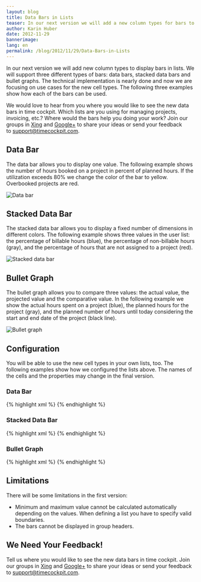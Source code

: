 ```yaml
---
layout: blog
title: Data Bars in Lists
teaser: In our next version we will add a new column types for bars to lists. We will support three different types of bars -  DataBar, StackedDataBar and BulletGraph.
author: Karin Huber
date: 2012-11-29
bannerimage: 
lang: en
permalink: /blog/2012/11/29/Data-Bars-in-Lists
---
```


<p>In our next version we will add new column types to display bars in lists. We will support three different types of bars: data bars, stacked data bars and bullet graphs. The technical implementation is nearly done and now we are focusing on use cases for the new cell types. The following three examples show how each of the bars can be used.</p><p>We would love to hear from you where you would like to see the new data bars in time cockpit. Which lists are you using for managing projects, invoicing, etc.? Where would the bars help you doing your work? Join our groups in <a href="https://www.xing.com/net/timecockpit/ideen-vorschlage-feedback-468148/data-bars-in-listen-42821285/42821285/save/#42821285" target="_blank">Xing</a> and <a href="https://plus.google.com/u/0/100277396048641818309/posts/2ceH1z6TJeo" target="_blank">Google+</a> to share your ideas or send your feedback to <a href="mailto:support@timecockpit.com">support@timecockpit.com</a>.</p><h2>Data Bar</h2><p>The data bar allows you to display one value. The following example shows the number of hours booked on a project in percent of planned hours. If the utilization exceeds 80% we change the color of the bar to yellow. Overbooked projects are red.</p><p>
  <img src="{{site.baseurl}}/content/images/blog/2012/11/DataBar.png" alt="Data bar" title="Data bar" />
</p><h2>Stacked Data Bar</h2><p>The stacked data bar allows you to display a fixed number of dimensions in different colors. The following example shows three values in the user list: the percentage of billable hours (blue), the percentage of non-billable hours (gray), and the percentage of hours that are not assigned to a project (red).</p><p>
  <img src="{{site.baseurl}}/content/images/blog/2012/11/StackedDataBar.png" alt="Stacked data bar" title="Stacked data bar" />
</p><h2>Bullet Graph</h2><p>The bullet graph allows you to compare three values: the actual value, the projected value and the comparative value. In the following example we show the actual hours spent on a project (blue), the planned hours for the project (gray), and the planned number of hours until today considering the start and end date of the project (black line).</p><p>
  <img src="{{site.baseurl}}/content/images/blog/2012/11/BulletGraph.png" alt="Bullet graph" title="Bullet graph" />
</p><h2>Configuration</h2><p>You will be able to use the new cell types in your own lists, too. The following examples show how we configured the lists above. The names of the cells and the properties may change in the final version.</p><h3>Data Bar</h3>{% highlight xml %} <DataBarCell Value="=Current.Utilization" Minimum="0" Maximum="125" Width="200" 
    NumberFormatPattern="'Utilization:' #,##0 '%'"
    ValueBrush="=:Iif(Current.Utilization > 100, '#d24b1e', :Iif(Current.Utilization > 80, '#ffcc00', '#25a0da'))" 
    Header="Hours Spent [%]" />{% endhighlight %}<h3>Stacked Data Bar</h3>{% highlight xml %} <StackedDataBarCell Minimum="0" Maximum="100" Width="250" NumberFormatPattern="0.00 '%'" Header="Billable / Not Billable / No Project Assigned">
    <StackedDataBarItem Value="=Current.HoursBillable / (Current.HoursBillable + Current.HoursNotBillable + Current.HoursWithoutProject) * 100" />
    <StackedDataBarItem Value="=Current.HoursNotBillable / (Current.HoursBillable + Current.HoursNotBillable + Current.HoursWithoutProject) * 100" />
    <StackedDataBarItem Value="=Current.HoursWithoutProject / (Current.HoursBillable + Current.HoursNotBillable + Current.HoursWithoutProject) * 100" ValueBrush="#d24b1e" />
 </StackedDataBarCell>{% endhighlight %}<h3>Bullet Graph</h3>{% highlight xml %} <BulletGraphCell Value="=Current.SpentHours" ProjectedValue="=Current.BudgetInHours" ComparativeValue="=Current.PlannedHoursUntilToday"
    Minimum="0" Maximum="1000" Width="200" 
    NumberFormatPattern="0.00"
    Header="Hours Spent" />{% endhighlight %}<h2>Limitations</h2><p>There will be some limitations in the first version:</p><ul>
  <li>Minimum and maximum value cannot be calculated automatically depending on the values. When defining a list you have to specify valid boundaries.</li>
  <li>The bars cannot be displayed in group headers.</li>
</ul><h2>We Need Your Feedback!</h2><p>Tell us where you would like to see the new data bars in time cockpit. Join our groups in <a href="https://www.xing.com/net/timecockpit/ideen-vorschlage-feedback-468148/data-bars-in-listen-42821285/42821285/save/#42821285" target="_blank">Xing</a> and <a href="https://plus.google.com/u/0/100277396048641818309/posts/2ceH1z6TJeo" target="_blank">Google+</a> to share your ideas or send your feedback to <a href="mailto:support@timecockpit.com">support@timecockpit.com</a>.</p>